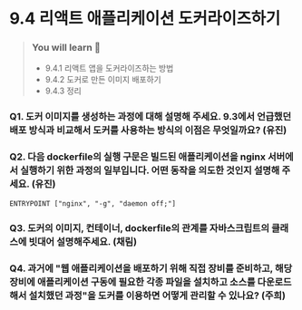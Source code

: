 # 9.4 리액트 애플리케이션 도커라이즈하기

> ### You will learn 📝
>
>- 9.4.1 리액트 앱을 도커라이즈하는 방법
>- 9.4.2 도커로 만든 이미지 배포하기
>- 9.4.3 정리

### Q1. 도커 이미지를 생성하는 과정에 대해 설명해 주세요. 9.3에서 언급했던 배포 방식과 비교해서 도커를 사용하는 방식의 이점은 무엇일까요? (유진)

### Q2. 다음 dockerfile의 실행 구문은 빌드된 애플리케이션을 nginx 서버에서 실행하기 위한 과정의 일부입니다. 어떤 동작을 의도한 것인지 설명해 주세요. (유진)
`ENTRYPOINT ["nginx", "-g", "daemon off;"]`

### Q3. 도커의 이미지, 컨테이너, dockerfile의 관계를 자바스크립트의 클래스에 빗대어 설명해주세요. (채림)

### Q4. 과거에 "웹 애플리케이션을 배포하기 위해 직접 장비를 준비하고, 해당 장비에 애플리케이션 구동에 필요한 각종 파일을 설치하고 소스를 다운로드해서 설치했던 과정"을 도커를 이용하면 어떻게 관리할 수 있나요? (주희)
